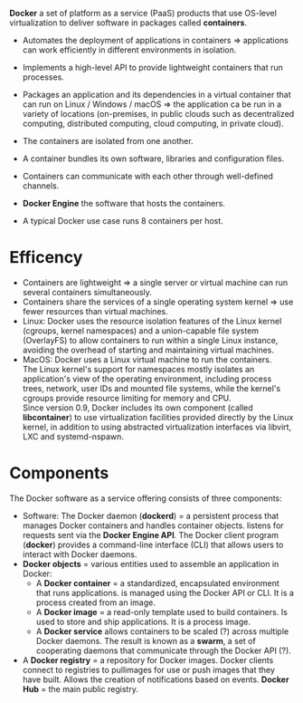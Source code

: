 **Docker** a set of platform as a service (PaaS) products that use OS-level virtualization to deliver software in packages called **containers**.   
* Automates the deployment of applications in containers => applications can work efficiently in different environments in isolation.  
* Implements a high-level API to provide lightweight containers that run processes.
* Packages an application and its dependencies in a virtual container that can run on Linux / Windows / macOS => the application ca be run in a variety of locations (on-premises, in public clouds such as decentralized computing, distributed computing, cloud computing, in private cloud).  

* The containers are isolated from one another.  
* A container bundles its own software, libraries and configuration files.  
* Containers can communicate with each other through well-defined channels.  
* **Docker Engine** the software that hosts the containers.  
* A typical Docker use case runs 8 containers per host.

# Efficency
* Containers are lightweight => a single server or virtual machine can run several containers simultaneously.  
* Containers share the services of a single operating system kernel => use fewer resources than virtual machines.  
* Linux: Docker uses the resource isolation features of the Linux kernel (cgroups, kernel namespaces) and a union-capable file system (OverlayFS) to allow containers to run within a single Linux instance, avoiding the overhead of starting and maintaining virtual machines.  
* MacOS: Docker uses a Linux virtual machine to run the containers.  
The Linux kernel's support for namespaces mostly isolates an application's view of the operating environment, including process trees, network, user IDs and mounted file systems, while the kernel's cgroups provide resource limiting for memory and CPU.  
Since version 0.9, Docker includes its own component (called **libcontainer**) to use virtualization facilities provided directly by the Linux kernel, in addition to using abstracted virtualization interfaces via libvirt, LXC and systemd-nspawn.

# Components
The Docker software as a service offering consists of three components:
* Software: The Docker daemon (**dockerd**) = a persistent process that manages Docker containers and handles container objects. listens for requests sent via the **Docker Engine API**.
  The Docker client program (**docker**) provides a command-line interface (CLI) that allows users to interact with Docker daemons.
* **Docker objects** = various entities used to assemble an application in Docker:
    + A **Docker container** = a standardized, encapsulated environment that runs applications. is managed using the Docker API or CLI. It is a process created from an image.
    + A **Docker image** = a read-only template used to build containers. Is used to store and ship applications. It is a process image.
    + A **Docker service** allows containers to be scaled (?) across multiple Docker daemons. The result is known as a **swarm**, a set of cooperating daemons that communicate through the Docker API (?).
* A **Docker registry** = a repository for Docker images. Docker clients connect to registries to pullimages for use or push images that they have built. Allows the creation of notifications based on events. **Docker Hub** = the main public registry. 
